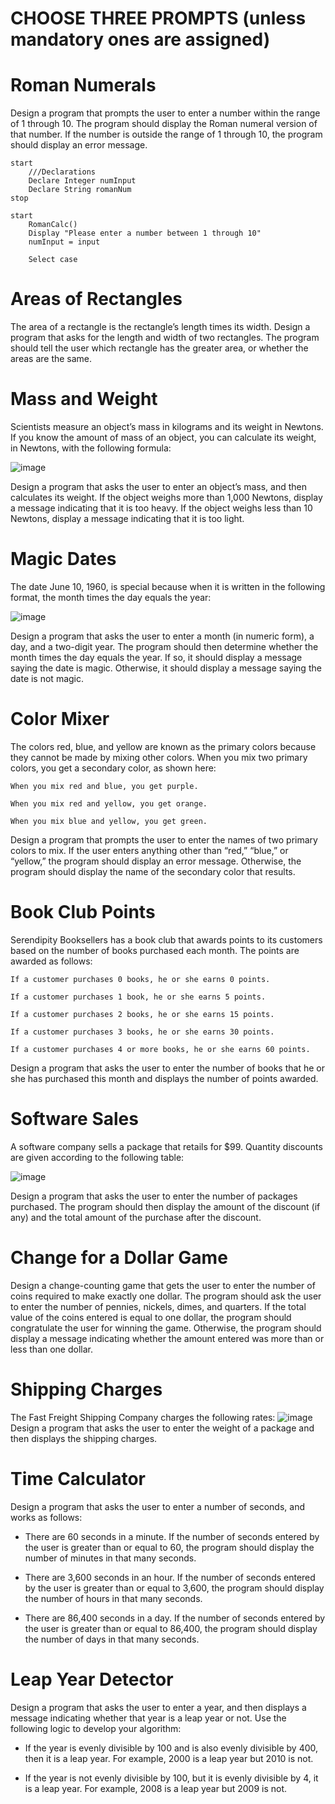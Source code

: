 # CHOOSE THREE PROMPTS (unless mandatory ones are assigned)

# Roman Numerals

Design a program that prompts the user to enter a number within the range of 1 through 10. The program should display the Roman numeral version of that number. If the number is outside the range of 1 through 10, the program should display an error message.
```
start
    ///Declarations
    Declare Integer numInput
    Declare String romanNum
stop

start
    RomanCalc()
    Display "Please enter a number between 1 through 10"
    numInput = input

    Select case
```




# Areas of Rectangles

The area of a rectangle is the rectangle’s length times its width. Design a program that asks for the length and width of two rectangles. The program should tell the user which rectangle has the greater area, or whether the areas are the same.

# Mass and Weight

Scientists measure an object’s mass in kilograms and its weight in Newtons. If you know the amount of mass of an object, you can calculate its weight, in Newtons, with the following formula:

![image](https://user-images.githubusercontent.com/47218880/67404289-c6b2d480-f578-11e9-80c0-9bfa15de3df7.png)

Design a program that asks the user to enter an object’s mass, and then calculates its weight. If the object weighs more than 1,000 Newtons, display a message indicating that it is too heavy. If the object weighs less than 10 Newtons, display a message indicating that it is too light.

# Magic Dates

The date June 10, 1960, is special because when it is written in the following format, the month times the day equals the year:

![image](https://user-images.githubusercontent.com/47218880/67404336-d92d0e00-f578-11e9-9801-6742f67d71fe.png)

Design a program that asks the user to enter a month (in numeric form), a day, and a two-digit year. The program should then determine whether the month times the day equals the year. If so, it should display a message saying the date is magic. Otherwise, it should display a message saying the date is not magic.

# Color Mixer

The colors red, blue, and yellow are known as the primary colors because they cannot be made by mixing other colors. When you mix two primary colors, you get a secondary color, as shown here:
```
When you mix red and blue, you get purple.

When you mix red and yellow, you get orange.

When you mix blue and yellow, you get green.
```
Design a program that prompts the user to enter the names of two primary colors to mix. If the user enters anything other than “red,” “blue,” or “yellow,” the program should display an error message. Otherwise, the program should display the name of the secondary color that results.

# Book Club Points

Serendipity Booksellers has a book club that awards points to its customers based on the number of books purchased each month. The points are awarded as follows:
```
If a customer purchases 0 books, he or she earns 0 points.

If a customer purchases 1 book, he or she earns 5 points.

If a customer purchases 2 books, he or she earns 15 points.

If a customer purchases 3 books, he or she earns 30 points.

If a customer purchases 4 or more books, he or she earns 60 points.
```

Design a program that asks the user to enter the number of books that he or she has purchased this month and displays the number of points awarded.

# Software Sales

A software company sells a package that retails for $99. Quantity discounts are given according to the following table:

![image](https://user-images.githubusercontent.com/47218880/67404439-04aff880-f579-11e9-8496-6a778d4ce7d1.png)

Design a program that asks the user to enter the number of packages purchased. The program should then display the amount of the discount (if any) and the total amount of the purchase after the discount.

# Change for a Dollar Game

Design a change-counting game that gets the user to enter the number of coins required to make exactly one dollar. The program should ask the user to enter the number of pennies, nickels, dimes, and quarters. If the total value of the coins entered is equal to one dollar, the program should congratulate the user for winning the game. Otherwise, the program should display a message indicating whether the amount entered was more than or less than one dollar.

# Shipping Charges

The Fast Freight Shipping Company charges the following rates:
![image](https://user-images.githubusercontent.com/47218880/67404533-26a97b00-f579-11e9-8944-5cfaa2dc2729.png)
Design a program that asks the user to enter the weight of a package and then displays the shipping charges.

# Time Calculator

Design a program that asks the user to enter a number of seconds, and works as follows:

* There are 60 seconds in a minute. If the number of seconds entered by the user is greater than or equal to 60, the program should display the number of minutes in that many seconds.

* There are 3,600 seconds in an hour. If the number of seconds entered by the user is greater than or equal to 3,600, the program should display the number of hours in that many seconds.

* There are 86,400 seconds in a day. If the number of seconds entered by the user is greater than or equal to 86,400, the program should display the number of days in that many seconds.

# Leap Year Detector

Design a program that asks the user to enter a year, and then displays a message indicating whether that year is a leap year or not. Use the following logic to develop your algorithm:

* If the year is evenly divisible by 100 and is also evenly divisible by 400, then it is a leap year. For example, 2000 is a leap year but 2010 is not.

* If the year is not evenly divisible by 100, but it is evenly divisible by 4, it is a leap year. For example, 2008 is a leap year but 2009 is not.
